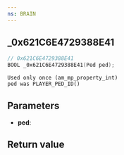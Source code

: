```yaml
---
ns: BRAIN
---
```

## _0x621C6E4729388E41

```c
// 0x621C6E4729388E41
BOOL _0x621C6E4729388E41(Ped ped);
```

```
Used only once (am_mp_property_int)  
ped was PLAYER_PED_ID()  
```

## Parameters
* **ped**: 

## Return value
